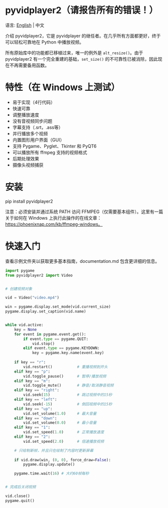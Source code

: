 # pyvidplayer2（请报告所有的错误！）
语言: [English](https://github.com/anrayliu/pyvidplayer2/blob/Update-README/README.md) | 中文

介绍 pyvidplayer2，它是 pyvidplayer 的继任者。在几乎所有方面都更好，终于可以轻松可靠地在 Python 中播放视频。

所有原始库中的功能都已移植过来，唯一的例外是 `alt_resize()`。由于 pyvidplayer2 有一个完全重建的基础，`set_size()` 的不可靠性已被消除，因此现在不再需要备用函数。

# 特性（在 Windows 上测试）
- 易于实现（4行代码）
- 快速可靠
- 调整播放速度
- 没有音视频同步问题
- 字幕支持（.srt，.ass等）
- 并行播放多个视频
- 内置图形用户界面（GUI）
- 支持 Pygame、Pyglet、Tkinter 和 PyQT6
- 可以播放所有 ffmpeg 支持的视频格式
- 后期处理效果
- 摄像头视频捕获

# 安装
pip install pyvidplayer2

注意：必须安装并通过系统 PATH 访问 FFMPEG（仅需要基本组件）。这里有一篇关于如何在 Windows 上执行此操作的在线文章：
https://phoenixnap.com/kb/ffmpeg-windows。

# 快速入门

查看示例文件夹以获取更多基本指南，documentation.md 包含更详细的信息。

```python
import pygame
from pyvidplayer2 import Video


# 创建视频对象

vid = Video("video.mp4")

win = pygame.display.set_mode(vid.current_size)
pygame.display.set_caption(vid.name)


while vid.active:
    key = None
    for event in pygame.event.get():
        if event.type == pygame.QUIT:
            vid.stop()
        elif event.type == pygame.KEYDOWN:
            key = pygame.key.name(event.key)
    
    if key == "r":
        vid.restart()           # 重播视频到开头
    elif key == "p":
        vid.toggle_pause()      # 暂停/播放视频
    elif key == "m":
        vid.toggle_mute()       # 静音/取消静音视频
    elif key == "right":
        vid.seek(15)            # 跳过视频中的15秒
    elif key == "left":
        vid.seek(-15)           # 倒回视频中的15秒
    elif key == "up":
        vid.set_volume(1.0)     # 最大音量
    elif key == "down":
        vid.set_volume(0.0)     # 最小音量
    elif key == "1":
        vid.set_speed(1.0)      # 正常播放速度
    elif key == "2":
        vid.set_speed(2.0)      # 倍速播放视频

    # 只绘制新帧，并且只在绘制了内容时更新屏幕
    
    if vid.draw(win, (0, 0), force_draw=False):
        pygame.display.update()

    pygame.time.wait(16) # 大约60帧每秒


# 完成后关闭视频

vid.close()
pygame.quit()

